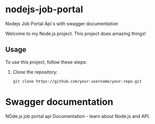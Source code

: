 # nodejs-job-portal

Nodejs Job Portal Api`s with swagger documentation

Welcome to my Node.js project. This project does amazing things!

## Usage

To use this project, follow these steps:

1. Clone the repository:
   ```bash
   git clone https://github.com/your-username/your-repo.git
   ```

# Swagger documentation

NOde.js job portal api Documentation - learn about Node.js and API.
